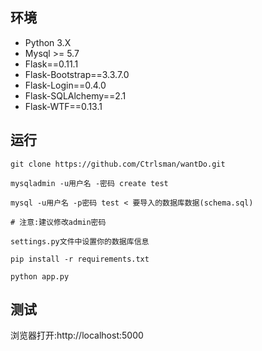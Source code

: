 ## 环境
+ Python 3.X
+ Mysql >= 5.7
+ Flask==0.11.1
+ Flask-Bootstrap==3.3.7.0
+ Flask-Login==0.4.0
+ Flask-SQLAlchemy==2.1
+ Flask-WTF==0.13.1


## 运行
```shell
git clone https://github.com/Ctrlsman/wantDo.git

mysqladmin -u用户名 -密码 create test

mysql -u用户名 -p密码 test < 要导入的数据库数据(schema.sql)

# 注意:建议修改admin密码

settings.py文件中设置你的数据库信息

pip install -r requirements.txt

python app.py

```

## 测试

浏览器打开:http://localhost:5000